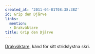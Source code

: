 ```yaml
---
created_at: '2011-04-01T08:38:38Z'
id: Grip den Djärve
links:
  mention:
  - Drakväktare
title: Grip den Djärve
---
```


[Drakväktare], känd för sitt stridslystna skri.

  [Drakväktare]: Drakväktare
